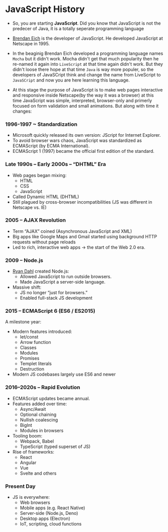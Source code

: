 # JavaScript History
* So, you are starting **JavaScript**. Did you know that JavaScript is not the predecer of Java, it is a totally seperate programming language
* [Brendan Eich](https://en.wikipedia.org/wiki/Brendan_Eich) is the developer of JavaScript. He developed JavaScript at Netscape in 1995.
* In the beaginig Brendan Eich developed a programming language names `Mocha` but it didn't work. Mocha didn't get that much popularity then he re-named it again into `LiveScript` at that time again didn't work. But they didn't loose there hope at that time `Java` is way more populer, so the developers of JavaSCript think and change the name from LiveScript to `JavaSCript` and now you are here learning this language.

* At this stage the purpose of JavaScript is to make web pages interactive and responsive inside Netscape(by the way it was a browser) at this time JavaScript was simple, interpreted, browser-only and primerly focused on form validation and small animations. But along with time it changes:

### 1996-1997 ~ Standardization
* Microsoft quickly released its own version: JScript for Internet Explorer.
* To avoid browser wars chaos, JavaScript was standardized as ECMAScript (by ECMA International).
* ECMAScript 1 (1997) became the official first edition of the standard.

### Late 1990s – Early 2000s – “DHTML” Era
* Web pages began mixing:
    * HTML
    * CSS
    * JavaScript
* Called Dynamic HTML (DHTML)
* Still plagued by cross-browser incompatibilities (JS was different in Netscape vs. IE)

### 2005 – AJAX Revolution
* Term “AJAX” coined (Asynchronous JavaScript and XML)
* Big apps like Google Maps and Gmail started using background HTTP requests without page reloads
* Led to rich, interactive web apps → the start of the Web 2.0 era.

### 2009 – Node.js
* [Ryan Dahl](https://en.wikipedia.org/wiki/Ryan_Dahl) created Node.js:
    * Allowed JavaScript to run outside browsers.
    * Made JavaScript a server-side language.
* Massive shift:
    * JS no longer “just for browsers.”
    * Enabled full-stack JS development

###  2015 – ECMAScript 6 (ES6 / ES2015)
A milestone year:
* Modern features introduced:
    * let/const
    * Arrow function
    * Classes
    * Modules
    * Promises
    * Templet literals
    * Destruction
* Modern JS codebases largely use ES6 and newer

### 2016–2020s – Rapid Evolution
* ECMAScript updates became annual.
* Features added over time:
    * Async/Await
    * Optional chaining
    * Nullish coalescing
    * BigInt
    * Modules in browsers
* Tooling boom:
     * Webpack, Babel
     * TypeScript (typed superset of JS)
* Rise of frameworks:
    * React
    * Angular
    * Vue
    * Svelte and others

### Present Day 
* JS is everywhere:
    * Web browsers
    * Mobile apps (e.g. React Native)
    * Server-side (Node.js, Deno)
    * Desktop apps (Electron)
    * IoT, scripting, cloud functions